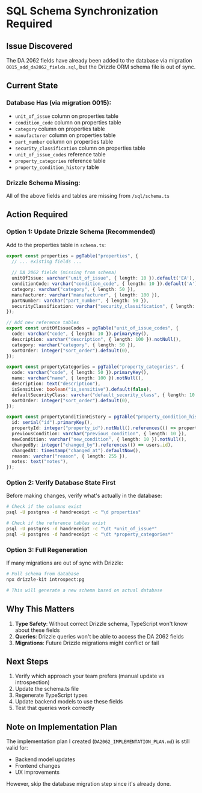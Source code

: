 # SQL Schema Synchronization Required

## Issue Discovered

The DA 2062 fields have already been added to the database via migration `0015_add_da2062_fields.sql`, but the Drizzle ORM schema file is out of sync.

## Current State

### Database Has (via migration 0015):
- `unit_of_issue` column on properties table
- `condition_code` column on properties table  
- `category` column on properties table
- `manufacturer` column on properties table
- `part_number` column on properties table
- `security_classification` column on properties table
- `unit_of_issue_codes` reference table
- `property_categories` reference table
- `property_condition_history` table

### Drizzle Schema Missing:
All of the above fields and tables are missing from `/sql/schema.ts`

## Action Required

### Option 1: Update Drizzle Schema (Recommended)

Add to the properties table in `schema.ts`:

```typescript
export const properties = pgTable("properties", {
  // ... existing fields ...
  
  // DA 2062 fields (missing from schema)
  unitOfIssue: varchar("unit_of_issue", { length: 10 }).default('EA'),
  conditionCode: varchar("condition_code", { length: 10 }).default('A'),
  category: varchar("category", { length: 50 }),
  manufacturer: varchar("manufacturer", { length: 100 }),
  partNumber: varchar("part_number", { length: 50 }),
  securityClassification: varchar("security_classification", { length: 10 }).default('U'),
});

// Add new reference tables
export const unitOfIssueCodes = pgTable("unit_of_issue_codes", {
  code: varchar("code", { length: 10 }).primaryKey(),
  description: varchar("description", { length: 100 }).notNull(),
  category: varchar("category", { length: 50 }),
  sortOrder: integer("sort_order").default(0),
});

export const propertyCategories = pgTable("property_categories", {
  code: varchar("code", { length: 50 }).primaryKey(),
  name: varchar("name", { length: 100 }).notNull(),
  description: text("description"),
  isSensitive: boolean("is_sensitive").default(false),
  defaultSecurityClass: varchar("default_security_class", { length: 10 }).default('U'),
  sortOrder: integer("sort_order").default(0),
});

export const propertyConditionHistory = pgTable("property_condition_history", {
  id: serial("id").primaryKey(),
  propertyId: integer("property_id").notNull().references(() => properties.id, { onDelete: "cascade" }),
  previousCondition: varchar("previous_condition", { length: 10 }),
  newCondition: varchar("new_condition", { length: 10 }).notNull(),
  changedBy: integer("changed_by").references(() => users.id),
  changedAt: timestamp("changed_at").defaultNow(),
  reason: varchar("reason", { length: 255 }),
  notes: text("notes"),
});
```

### Option 2: Verify Database State First

Before making changes, verify what's actually in the database:

```bash
# Check if the columns exist
psql -U postgres -d handreceipt -c "\d properties"

# Check if the reference tables exist  
psql -U postgres -d handreceipt -c "\dt *unit_of_issue*"
psql -U postgres -d handreceipt -c "\dt *property_categories*"
```

### Option 3: Full Regeneration

If many migrations are out of sync with Drizzle:

```bash
# Pull schema from database
npx drizzle-kit introspect:pg

# This will generate a new schema based on actual database
```

## Why This Matters

1. **Type Safety**: Without correct Drizzle schema, TypeScript won't know about these fields
2. **Queries**: Drizzle queries won't be able to access the DA 2062 fields
3. **Migrations**: Future Drizzle migrations might conflict or fail

## Next Steps

1. Verify which approach your team prefers (manual update vs introspection)
2. Update the schema.ts file
3. Regenerate TypeScript types
4. Update backend models to use these fields
5. Test that queries work correctly

## Note on Implementation Plan

The implementation plan I created (`DA2062_IMPLEMENTATION_PLAN.md`) is still valid for:
- Backend model updates
- Frontend changes
- UX improvements

However, skip the database migration step since it's already done.